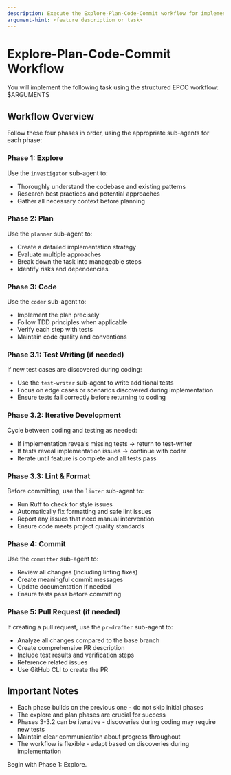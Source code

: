 ```yaml
---
description: Execute the Explore-Plan-Code-Commit workflow for implementing features
argument-hint: <feature description or task>
---
```


# Explore-Plan-Code-Commit Workflow

You will implement the following task using the structured EPCC workflow: $ARGUMENTS

## Workflow Overview

Follow these four phases in order, using the appropriate sub-agents for each phase:

### Phase 1: Explore
Use the `investigator` sub-agent to:
- Thoroughly understand the codebase and existing patterns
- Research best practices and potential approaches
- Gather all necessary context before planning

### Phase 2: Plan
Use the `planner` sub-agent to:
- Create a detailed implementation strategy
- Evaluate multiple approaches
- Break down the task into manageable steps
- Identify risks and dependencies

### Phase 3: Code
Use the `coder` sub-agent to:
- Implement the plan precisely
- Follow TDD principles when applicable
- Verify each step with tests
- Maintain code quality and conventions

### Phase 3.1: Test Writing (if needed)
If new test cases are discovered during coding:
- Use the `test-writer` sub-agent to write additional tests
- Focus on edge cases or scenarios discovered during implementation
- Ensure tests fail correctly before returning to coding

### Phase 3.2: Iterative Development
Cycle between coding and testing as needed:
- If implementation reveals missing tests → return to test-writer
- If tests reveal implementation issues → continue with coder
- Iterate until feature is complete and all tests pass

### Phase 3.3: Lint & Format
Before committing, use the `linter` sub-agent to:
- Run Ruff to check for style issues
- Automatically fix formatting and safe lint issues
- Report any issues that need manual intervention
- Ensure code meets project quality standards

### Phase 4: Commit
Use the `committer` sub-agent to:
- Review all changes (including linting fixes)
- Create meaningful commit messages
- Update documentation if needed
- Ensure tests pass before committing

### Phase 5: Pull Request (if needed)
If creating a pull request, use the `pr-drafter` sub-agent to:
- Analyze all changes compared to the base branch
- Create comprehensive PR description
- Include test results and verification steps
- Reference related issues
- Use GitHub CLI to create the PR

## Important Notes
- Each phase builds on the previous one - do not skip initial phases
- The explore and plan phases are crucial for success
- Phases 3-3.2 can be iterative - discoveries during coding may require new tests
- Maintain clear communication about progress throughout
- The workflow is flexible - adapt based on discoveries during implementation

Begin with Phase 1: Explore.